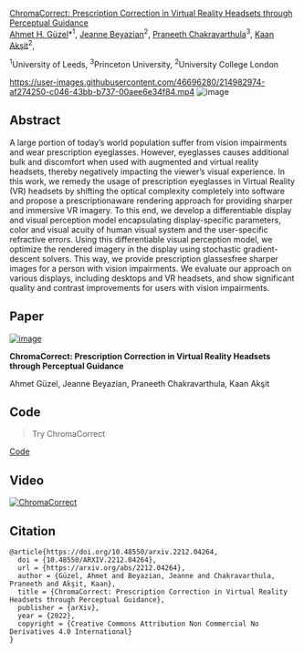 
[ChromaCorrect: Prescription Correction in Virtual Reality Headsets through Perceptual Guidance](https://arxiv.org/abs/2212.04264)  
 [Ahmet H. Güzel](https://aguzel.github.io/)\*<sup>1</sup>,
 [Jeanne Beyazian](https://www.linkedin.com/in/jeanne-beyazian/?trk=public_profile_browsemap&originalSubdomain=uk/)<sup>2</sup>,
 [Praneeth Chakravarthula](https://www.cs.unc.edu/~cpk/)<sup>3</sup>,
 [Kaan Akşit](https://kaanaksit.com/)<sup>2</sup>,
 
 <sup>1</sup>University of Leeds, <sup>3</sup>Princeton University, <sup>2</sup>University College London

https://user-images.githubusercontent.com/46696280/214982974-af274250-c046-43bb-b737-00aee6e34f84.mp4
![image](https://user-images.githubusercontent.com/46696280/214193337-b6f80d66-bfa4-4025-b63e-0400a0b50969.png)

 
## Abstract

A large portion of today’s world population suffer from vision impairments and wear prescription eyeglasses. However, eyeglasses causes additional bulk and discomfort when used with augmented and virtual reality headsets, thereby negatively impacting the viewer’s visual experience. In this work, we remedy the usage of prescription
eyeglasses in Virtual Reality (VR) headsets by shifting the optical complexity completely into software and propose a prescriptionaware rendering approach for providing sharper and immersive VR imagery. To this end, we develop a differentiable display and visual perception model encapsulating display-specific parameters, color and visual acuity of human visual system and the user-specific refractive errors. Using this differentiable visual perception model,
we optimize the rendered imagery in the display using stochastic gradient-descent solvers. This way, we provide prescription glassesfree sharper images for a person with vision impairments. We evaluate our approach on various displays, including desktops and VR headsets, and show significant quality and contrast improvements
for users with vision impairments.

## Paper 

[![image](https://user-images.githubusercontent.com/46696280/214981542-895e4d34-96d3-4eee-bb39-2c9979f94b8c.png)](https://arxiv.org/abs/2212.04264)

**ChromaCorrect: Prescription Correction in Virtual Reality Headsets through Perceptual Guidance**

Ahmet Güzel, Jeanne Beyazian, Praneeth Chakravarthula, Kaan Akşit

## Code 
> Try ChromaCorrect
> 
[Code](https://github.com/complight/ChromaCorrect)

## Video 
[![ChromaCorrect](https://img.youtube.com/vi/fjexa7ga-tQ/0.jpg)](https://www.youtube.com/watch?v=fjexa7ga-tQ)


## Citation

```
@article{https://doi.org/10.48550/arxiv.2212.04264,
  doi = {10.48550/ARXIV.2212.04264},  
  url = {https://arxiv.org/abs/2212.04264},  
  author = {Güzel, Ahmet and Beyazian, Jeanne and Chakravarthula, Praneeth and Akşit, Kaan},  
  title = {ChromaCorrect: Prescription Correction in Virtual Reality Headsets through Perceptual Guidance},  
  publisher = {arXiv},  
  year = {2022},  
  copyright = {Creative Commons Attribution Non Commercial No Derivatives 4.0 International}
}

```

